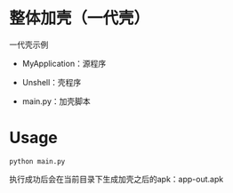 # 整体加壳（一代壳）

一代壳示例

- MyApplication：源程序

- Unshell：壳程序

- main.py：加壳脚本

# Usage

~~~
python main.py
~~~

执行成功后会在当前目录下生成加壳之后的apk：app-out.apk
